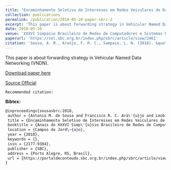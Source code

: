 ```yaml
---
title: "Encaminhamento Seletivo de Interesses em Redes Veiculares de Dados Nomeados Baseado no Tempo de Vida do Enlace"
collection: publications
permalink: /publication/2018-05-10-paper-sbrc-2
excerpt: 'This paper is about forwarding strategy in Vehicular Named Data Networking (VNDN).'
date: 2018-05-10
venue: 'XXXVI Simpósio Brasileiro de Redes de Computadores e Sistemas Distribuídos (SBRC)'
paperurl: 'https://sol.sbc.org.br/index.php/sbrc/article/view/2461'
citation: 'Sousa, A. M., Araújo, F. R. C., Sampaio, L. N. (2018). &quot;Encaminhamento Seletivo de Interesses em Redes Veiculares de Dados Nomeados Baseado no Tempo de Vida do Enlace.&quot; <i>In XXXVI Simpósio Brasileiro de Redes de Computadores e Sistemas Distribuídos (SBRC)</i>. Campos do Jordão, SP: SBC.'
---
```

This paper is about forwarding strategy in Vehicular Named Data Networking (VNDN).

[Download paper here](https://renato2012.github.io/files/2018-sbrc-2.pdf)

[Source Official](https://sol.sbc.org.br/index.php/sbrc/article/view/2461)

`Recommended citation:`

**Bibtex:**

```tex
@inproceedings{sousasbrc:2018,
 author = {Antonio M. de Sousa and Francisco R. C. Ara\'{u}jo and Leobino N. Sampaio},
 title = {Encaminhamento Seletivo de Interesses em Redes Veiculares de Dados Nomeados Baseado no Tempo de Vida do Enlace},
 booktitle = {Anais do XXXVI Simp\'{o}sio Brasileiro de Redes de Computadores e Sistemas Distribu\'{i}dos},
 location = {Campos do Jord\~{a}o},
 year = {2018},
 keywords = {},
 issn = {2177-9384},
 publisher = {SBC},
 address = {Porto Alegre, RS, Brasil},
 url = {https://portaldeconteudo.sbc.org.br/index.php/sbrc/article/view/2461}
}
```
